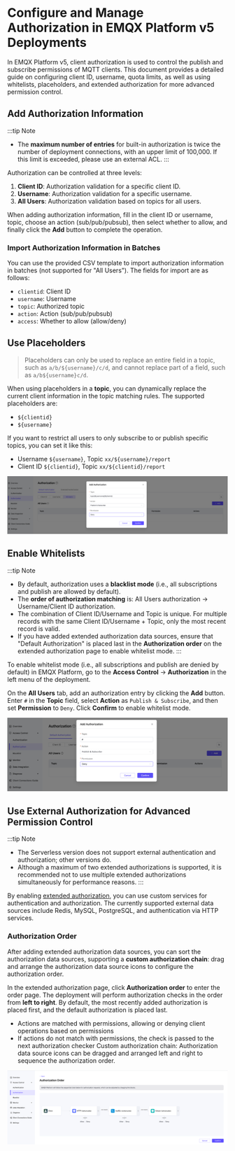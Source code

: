# Configure and Manage Authorization in EMQX Platform v5 Deployments

In EMQX Platform v5, client authorization is used to control the publish and subscribe permissions of MQTT clients. This document provides a detailed guide on configuring client ID, username, quota limits, as well as using whitelists, placeholders, and extended authorization for more advanced permission control.

## Add Authorization Information

:::tip Note

- The **maximum number of entries** for built-in authorization is twice the number of deployment connections, with an upper limit of 100,000. If this limit is exceeded, please use an external ACL.
:::

Authorization can be controlled at three levels:

1. **Client ID**: Authorization validation for a specific client ID.
2. **Username**: Authorization validation for a specific username.
3. **All Users**: Authorization validation based on topics for all users.

When adding authorization information, fill in the client ID or username, topic,  choose an action (sub/pub/pubsub), then select whether to allow, and finally click the **Add** button to complete the operation.

### Import Authorization Information in Batches

You can use the provided CSV template to import authorization information in batches (not supported for "All Users"). The fields for import are as follows:

- `clientid`: Client ID
- `username`: Username
- `topic`: Authorized topic
- `action`: Action (sub/pub/pubsub)
- `access`: Whether to allow (allow/deny)

## Use Placeholders

> Placeholders can only be used to replace an entire field in a topic, such as `a/b/${username}/c/d`, and cannot replace part of a field, such as `a/b${username}c/d`.

When using placeholders in a **topic**, you can dynamically replace the current client information in the topic matching rules. The supported placeholders are:

- `${clientid}`
- `${username}`

If you want to restrict all users to only subscribe to or publish specific topics, you can set it like this:

- Username `${username}`, Topic `xx/${username}/report`
- Client ID `${clientid}`, Topic `xx/${clientid}/report`

![add_acl](./_assets/add_acl_v5_placeholder.png)

## Enable Whitelists

:::tip Note

- By default, authorization uses a **blacklist mode** (i.e., all subscriptions and publish are allowed by default).
- The **order of authorization matching** is: All Users authorization -> Username/Client ID authorization.
- The combination of Client ID/Username and Topic is unique. For multiple records with the same Client ID/Username + Topic, only the most recent record is valid.
- If you have added extended authorization data sources, ensure that "Default Authorization" is placed last in the **Authorization order** on the extended authorization page to enable whitelist mode.
:::

To enable whitelist mode (i.e., all subscriptions and publish are denied by default) in EMQX Platform, go to the **Access Control** -> **Authorization** in the left menu of the deployment. 

On the **All Users** tab, add an authorization entry by clicking the **Add** button. Enter `#` in the **Topic** field, select **Action** as `Publish & Subscribe`, and then set **Permission** to `Deny`. Click **Confirm** to enable whitelist mode.

![add_acl](./_assets/acl_deny_all.png)

## Use External Authorization for Advanced Permission Control

:::tip Note

- The Serverless version does not support external authentication and authorization; other versions do.
- Although a maximum of two extended authorizations is supported, it is recommended not to use multiple extended authorizations simultaneously for performance reasons.
:::

By enabling [extended authorization](../deployments/custom_authz), you can use custom services for authentication and authorization. The currently supported external data sources include Redis, MySQL, PostgreSQL, and authentication via HTTP services.

### Authorization Order

After adding extended authorization data sources, you can sort the authorization data sources, supporting a **custom authorization chain**: drag and arrange the authorization data source icons to configure the authorization order.

In the extended authorization page, click **Authorization order** to enter the order page. The deployment will perform authorization checks in the order from **left to right**. By default, the most recently added authorization is placed first, and the default authorization is placed last.

- Actions are matched with permissions, allowing or denying client operations based on permissions
- If actions do not match with permissions, the check is passed to the next authorization checker Custom authorization chain: Authorization data source icons can be dragged and arranged left and right to sequence the authorization order.

![add_acl](./_assets/acl_v5_order.png)


